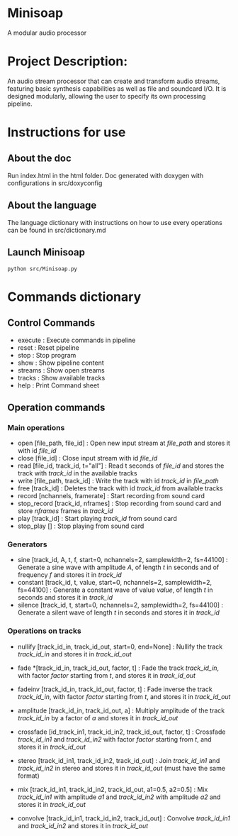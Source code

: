 # Minisoap
A modular audio processor

# Project Description: 
An audio stream processor that can create and transform audio streams,
featuring basic synthesis capabilities as well as file and soundcard I/O.
It is designed modularly, allowing the user to specify its own processing pipeline.

# Instructions for use

## About the doc
Run index.html in the html folder. Doc generated with doxygen with configurations in src/doxyconfig

## About the language
The language dictionary with instructions on how to use every operations can be found in src/dictionary.md

## Launch Minisoap
```
python src/Minisoap.py
```

# Commands dictionary

## Control Commands
* execute : Execute commands in pipeline
* reset : Reset pipeline
* stop : Stop program
* show : Show pipeline content
* streams : Show open streams
* tracks : Show available tracks
* help : Print Command sheet

## Operation commands

### Main operations
* open [file_path, file_id] : Open new input stream at *file_path* and stores it with id *file_id*
* close [file_id] : Close input stream with id *file_id*
* read [file_id, track_id, t="all"] : Read t seconds of *file_id* and stores the track with *track_id* in the available tracks
* write [file_path, track_id] : Write the track with id *track_id* in *file_path*
* free [track_id] : Deletes the track with id *track_id* from available tracks
* record [nchannels, framerate] : Start recording from sound card
* stop_record [track_id, nframes] : Stop recording from sound card and store *nframes* frames in *track_id*
* play [track_id] : Start playing *track_id* from sound card
* stop_play [] : Stop playing from sound card

### Generators
* sine [track_id, A, t, f, start=0, nchannels=2, samplewidth=2, fs=44100] : Generate a sine wave with amplitude *A*, of length *t* in seconds and of frequency *f* and stores it in *track_id*
* constant [track_id, t, value, start=0, nchannels=2, samplewidth=2, fs=44100] : Generate a constant wave of value *value*, of length *t* in seconds and stores it in *track_id*
* silence [track_id, t, start=0, nchannels=2, samplewidth=2, fs=44100] : Generate a silent wave of length *t* in seconds and stores it in *track_id*

### Operations on tracks
* nullify [track_id_in, track_id_out, start=0, end=None] : Nullify the track *track_id_in* and stores it in *track_id_out*
* fade *[track_id_in, track_id_out, factor, t] : Fade the track *track_id_in*, with factor *factor* starting from *t*, and stores it in *track_id_out*
* fadeinv [track_id_in, track_id_out, factor, t] : Fade inverse the track *track_id_in*, with factor *factor* starting from *t*, and stores it in *track_id_out*
* amplitude [track_id_in, track_id_out, a] : Multiply amplitude of the track *track_id_in* by a factor of *a* and stores it in *track_id_out*

* crossfade [id_track_in1, track_id_in2, track_id_out, factor, t] : Crossfade *track_id_in1* and *track_id_in2* with factor *factor* starting from *t*, and stores it in *track_id_out*
* stereo [track_id_in1, track_id_in2, track_id_out] : Join *track_id_in1* and *track_id_in2* in stereo and stores it in *track_id_out* (must have the same format)
* mix [track_id_in1, track_id_in2, track_id_out, a1=0.5, a2=0.5] : Mix *track_id_in1* with amplitude *a1* and *track_id_in2* with amplitude *a2* and stores it in *track_id_out*
* convolve [track_id_in1, track_id_in2, track_id_out] : Convolve *track_id_in1* and *track_id_in2* and stores it in *track_id_out*



